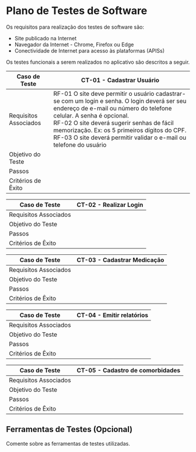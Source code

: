 # Plano de Testes de Software

Os requisitos para realização dos testes de software são:
* Site publicado na Internet
* Navegador da Internet - Chrome, Firefox ou Edge 
* Conectividade de Internet para acesso às plataformas (APISs)

Os testes funcionais a serem realizados no aplicativo são descritos a seguir.


| Caso de Teste |CT-01 - Cadastrar Usuário| 
|---|----|
|Requisitos Associados |RF-01 O site deve permitir o usuário cadastrar-se com um login e senha. O login deverá ser seu endereço de e-mail ou número do telefone celular. A senha é opcional.<br/> RF-02 O site deverá sugerir senhas de fácil memorização. Ex: os 5 primeiros dígitos do CPF.<br/> RF-03 O site deverá permitir validar o e-mail ou telefone do usuário|
|Objetivo do Teste | |
|Passos | |
|Critérios de Êxito | |

| Caso de Teste |CT-02 - Realizar Login| 
|---|----|
|Requisitos Associados | |
|Objetivo do Teste | |
|Passos | |
|Critérios de Êxito | |

| Caso de Teste |CT-03 - Cadastrar Medicação| 
|---|----|
|Requisitos Associados | |
|Objetivo do Teste | |
|Passos | |
|Critérios de Êxito | |

| Caso de Teste |CT-04 - Emitir relatórios| 
|---|----|
|Requisitos Associados | |
|Objetivo do Teste | |
|Passos | |
|Critérios de Êxito | |

| Caso de Teste |CT-05 - Cadastro de comorbidades| 
|---|----|
|Requisitos Associados | |
|Objetivo do Teste | |
|Passos | |
|Critérios de Êxito | |
## Ferramentas de Testes (Opcional)

Comente sobre as ferramentas de testes utilizadas.
 
